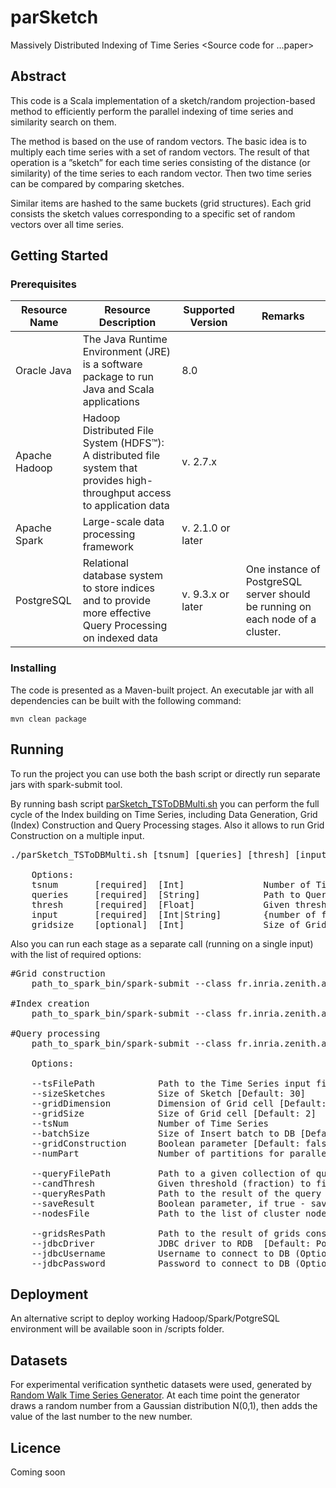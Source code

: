 # parSketch
Massively Distributed Indexing of Time Series
<Source code for ...paper>

## Abstract 
This code is a Scala implementation of a sketch/random projection-based method to efficiently perform the parallel indexing of time series and similarity search on them.
 
The method is based on the use of random vectors. The basic idea is to multiply each time series with a set of random vectors. The result of that operation is a ”sketch” for each time series consisting of the distance (or similarity) of the time series to each random vector. Then two time series can be compared by comparing sketches.

Similar items are hashed to the same buckets (grid structures). Each grid consists the sketch values corresponding to a specific set of random vectors over all time series. 

## Getting Started
 
### Prerequisites

Resource Name | Resource Description | Supported Version  | Remarks
------------ | ------------- | ------------- | -------------
Oracle Java | The Java Runtime Environment (JRE) is a software package to run Java and Scala applications  |8.0
Apache Hadoop | Hadoop Distributed File System (HDFS™): A distributed file system that provides high-throughput access to application data  | v. 2.7.x 
Apache Spark | Large-scale data processing framework | v. 2.1.0 or later 
PostgreSQL | Relational database system to store indices and to provide more effective Query Processing on indexed data | v. 9.3.x or later| One instance of PostgreSQL server should be running on each node of a cluster. 



 


### Installing 

The code is presented as a Maven-built project. An executable jar with all dependencies can be built with the following command:

`mvn clean package
`

## Running

To run the project you can use both the bash script or directly run separate jars with spark-submit tool.  

By running bash script [parSketch_TSToDBMulti.sh](scripts/parSketch_TSToDBMulti.sh) you can perform the full cycle of the Index building on Time Series, including Data Generation, Grid (Index) Construction and Query Processing stages. Also it allows to run Grid Construction on a multiple input. 

<pre>
./parSketch_TSToDBMulti.sh [tsnum] [queries] [thresh] [input] [gridsize]
    
    Options:
    tsnum       [required]  [Int]               Number of Time Series
    queries     [required]  [String]            Path to Queries file
    thresh      [required]  [Float]             Given threshold to find candidate time series from the grids 
    input       [required]  [Int|String]        {number of folders for input data generation | path to the Input Time Series Data}
    gridsize    [optional]  [Int]               Size of Grid cell            
</pre>

Also you can run each stage as a separate call (running on a single input) with the list of required options:

<pre>
#Grid construction
    path_to_spark_bin/spark-submit --class fr.inria.zenith.adt.TSToDBMulti path_to_jar/parSketch-1.0-SNAPSHOT-jar-with-dependencies.jar --tsFilePath path --sizeSketches val --gridDimension val --gridSize val --batchSize val --gridConstruction true  --numPart val --tsNum val --nodesFile path
	
#Index creation
    path_to_spark_bin/spark-submit --class fr.inria.zenith.adt.TSToDBMulti path_to_jar/parSketch-1.0-SNAPSHOT-jar-with-dependencies.jar --tsFilePath path --sizeSketches int_val --gridDimension int_val --gridSize int_val --batchSize int_val  --numPart int_val --tsNum int_val
    
#Query processing
    path_to_spark_bin/spark-submit --class fr.inria.zenith.adt.TSToDBMulti path_to_jar/parSketch-1.0-SNAPSHOT-jar-with-dependencies.jar --tsFilePath path --sizeSketches int_val --gridDimension int_val --gridSize int_val --queryFilePath path --candThresh dec_val --numPart int_val --tsNum int_val
    
    Options:
    
    --tsFilePath            Path to the Time Series input file
    --sizeSketches          Size of Sketch [Default: 30] 
    --gridDimension         Dimension of Grid cell [Default: 2]
    --gridSize              Size of Grid cell [Default: 2]
    --tsNum                 Number of Time Series
    --batchSize             Size of Insert batch to DB [Default: 1000]
    --gridConstruction      Boolean parameter [Default: false]
    --numPart               Number of partitions for parallel data processing
    
    --queryFilePath         Path to a given collection of queries
    --candThresh            Given threshold (fraction) to find candidate time series from the grids  
    --queryResPath          Path to the result of the query (Optional)
    --saveResult            Boolean parameter, if true - save result of query to file, false - statistics output to console [Default: false]
    --nodesFile             Path to the list of cluster nodes (hostname ips) [Default: nodes]
    
    --gridsResPath          Path to the result of grids construction (Optional)
    --jdbcDriver            JDBC driver to RDB  [Default: PostgreSQL] (Optional)
    --jdbcUsername          Username to connect to DB (Optional)
    --jdbcPassword          Password to connect to DB (Optional)
</pre>


## Deployment 
An alternative script to deploy working Hadoop/Spark/PotgreSQL environment will be available soon in /scripts folder.


## Datasets 

For experimental verification synthetic datasets were used, generated by [Random Walk Time Series Generator](https://github.com/lev-a/RandomWalk-tsGenerator).  At each time point the generator draws a random number from a Gaussian distribution N(0,1), then adds the value of the last number to the new number.


## Licence
Coming soon 